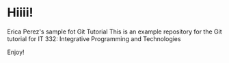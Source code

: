 # Hiiii!
Erica Perez's sample fot Git Tutorial
This is an example repository for the Git tutorial for IT 332: Integrative Programming and Technologies

Enjoy!